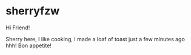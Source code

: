 # sherryfzw

Hi Friend!

Sherry here, I like cooking, I made a loaf of toast just a few minutes ago hhh!
Bon appetite!
